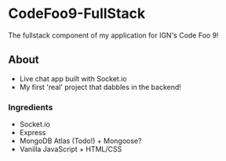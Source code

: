 # CodeFoo9-FullStack
The fullstack component of my application for IGN's Code Foo 9!

## About
- Live chat app built with Socket.io
- My first 'real' project that dabbles in the backend!

### Ingredients
- Socket.io
- Express
- MongoDB Atlas (Todo!) + Mongoose?
- Vanilla JavaScript + HTML/CSS

